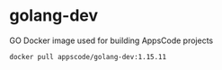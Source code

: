 # golang-dev

GO Docker image used for building AppsCode projects

```console
docker pull appscode/golang-dev:1.15.11
```
